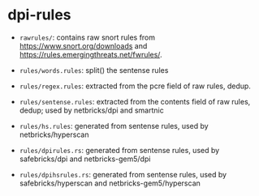 # dpi-rules

* `rawrules/`: contains raw snort rules from https://www.snort.org/downloads and  https://rules.emergingthreats.net/fwrules/.
* `rules/words.rules`: split() the sentense rules
* `rules/regex.rules`: extracted from the pcre field of raw rules, dedup.

* `rules/sentense.rules`: extracted from the contents field of raw rules, dedup; used by netbricks/dpi and smartnic
* `rules/hs.rules`: generated from sentense rules, used by netbricks/hyperscan
* `rules/dpirules.rs`: generated from sentense rules, used by safebricks/dpi and netbricks-gem5/dpi
* `rules/dpihsrules.rs`: generated from sentense rules, used by safebricks/hyperscan and netbricks-gem5/hyperscan
